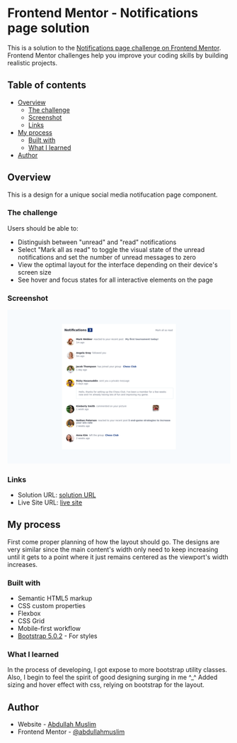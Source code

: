 # Frontend Mentor - Notifications page solution

This is a solution to the [Notifications page challenge on Frontend Mentor](https://www.frontendmentor.io/challenges/notifications-page-DqK5QAmKbC). Frontend Mentor challenges help you improve your coding skills by building realistic projects.

## Table of contents

- [Overview](#overview)
  - [The challenge](#the-challenge)
  - [Screenshot](#screenshot)
  - [Links](#links)
- [My process](#my-process)
  - [Built with](#built-with)
  - [What I learned](#what-i-learned)
- [Author](#author)

## Overview
This is a design for a unique social media notifucation page component.
### The challenge

Users should be able to:

- Distinguish between "unread" and "read" notifications
- Select "Mark all as read" to toggle the visual state of the unread notifications and set the number of unread messages to zero
- View the optimal layout for the interface depending on their device's screen size
- See hover and focus states for all interactive elements on the page

### Screenshot

![](./screenshot.png)

### Links

- Solution URL: [solution URL](https://github.com/abdullahmuslim/notification-page-component)
- Live Site URL: [live site](https://abdullahmuslim.github.com/notification-page-component)

## My process
First come proper planning of how the layout should go.
The designs are very similar since the main content's width only need to keep increasing until it gets to a point where it just remains centered as the viewport's width increases.

### Built with

- Semantic HTML5 markup
- CSS custom properties
- Flexbox
- CSS Grid
- Mobile-first workflow
- [Bootstrap 5.0.2](https://getbootstrap.com/) - For styles

### What I learned
In the process of developing, I got expose to more bootstrap utility classes.
Also, I begin to feel the spirit of good designing surging in me ^_^
Added sizing and hover effect with css, relying on bootstrap for the layout.
## Author

- Website - [Abdullah Muslim](https://abdullahmuslim.github.io/portfolio)
- Frontend Mentor - [@abdullahmuslim](https://www.frontendmentor.io/profile/abdullahmuslim)
